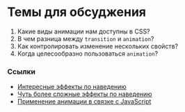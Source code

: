 # Темы для обсуджения

1) Какие виды анимации нам доступны в CSS?
2) В чем разница между `transition` и `animation`?
3) Как контролировать изменение нескольких свойств?
4) Когда целесообразно пользоваться `animation`?

### Ссылки
* [Интересные эффекты по наведению](https://tympanus.net/Tutorials/CaptionHoverEffects/index6.html)
* [Чуть более сложные эффекты по наведению](https://tympanus.net/Tutorials/OriginalHoverEffects/index5.html)
* [Применение анимации в связке с JavaScript](https://codepen.io/Catagen/pen/PqYdXR/)